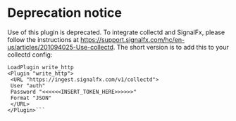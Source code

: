 Deprecation notice
==============================

Use of this plugin is deprecated.  To integrate collectd and SignalFx, please follow the instructions at https://support.signalfx.com/hc/en-us/articles/201094025-Use-collectd.  The short version is to add this to your collectd config:

```
LoadPlugin write_http
<Plugin "write_http">
 <URL "https://ingest.signalfx.com/v1/collectd">
 User "auth"
 Password "<<<<<<INSERT_TOKEN_HERE>>>>>>"
 Format "JSON"
 </URL>
</Plugin>```
